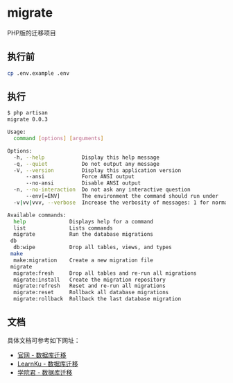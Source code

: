 # migrate
PHP版的迁移项目

## 执行前

```bash
cp .env.example .env
```

## 执行

```bash
$ php artisan
migrate 0.0.3

Usage:
  command [options] [arguments]

Options:
  -h, --help            Display this help message
  -q, --quiet           Do not output any message
  -V, --version         Display this application version
      --ansi            Force ANSI output
      --no-ansi         Disable ANSI output
  -n, --no-interaction  Do not ask any interactive question
      --env[=ENV]       The environment the command should run under
  -v|vv|vvv, --verbose  Increase the verbosity of messages: 1 for normal output, 2 for more verbose output and 3 for debug

Available commands:
  help              Displays help for a command
  list              Lists commands
  migrate           Run the database migrations
 db
  db:wipe           Drop all tables, views, and types
 make
  make:migration    Create a new migration file
 migrate
  migrate:fresh     Drop all tables and re-run all migrations
  migrate:install   Create the migration repository
  migrate:refresh   Reset and re-run all migrations
  migrate:reset     Rollback all database migrations
  migrate:rollback  Rollback the last database migration
```

## 文档

具体文档可参考如下网址：

- [官网 - 数据库迁移](https://laravel.com/docs/6.x/migrations)
- [LearnKu - 数据库迁移](https://learnku.com/docs/laravel/6.x/migrations/5173)
- [学院君 - 数据库迁移](https://xueyuanjun.com/post/19972.html)